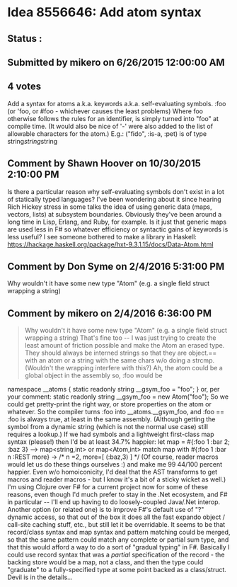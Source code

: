 # Idea 8556646: Add atom syntax #

## Status : 

## Submitted by mikero on 6/26/2015 12:00:00 AM

## 4 votes

Add a syntax for atoms a.k.a. keywords a.k.a. self-evaluating symbols.
:foo (or 'foo, or #foo - whichever causes the least problems)
Where foo otherwise follows the rules for an identifier, is simply turned into "foo" at compile time. (It would also be nice of '-' were also added to the list of allowable characters for the atom.)
E.g.:
("fido", :is-a, :pet) is of type string*string*string


## Comment by Shawn Hoover on 10/30/2015 2:10:00 PM

Is there a particular reason why self-evaluating symbols don't exist in a lot of statically typed languages? I've been wondering about it since hearing Rich Hickey stress in some talks the idea of using generic data (maps, vectors, lists) at subsystem boundaries. Obviously they've been around a long time in Lisp, Erlang, and Ruby, for example. Is it just that generic maps are used less in F# so whatever efficiency or syntactic gains of keywords is less useful?
I see someone bothered to make a library in Haskell: https://hackage.haskell.org/package/hxt-9.3.1.15/docs/Data-Atom.html

## Comment by Don Syme on 2/4/2016 5:31:00 PM

Why wouldn't it have some new type "Atom" (e.g. a single field struct wrapping a string)

## Comment by mikero on 2/4/2016 6:36:00 PM

>Why wouldn't it have some new type "Atom" (e.g. a single field struct wrapping a string)
That's fine too -- I was just trying to create the least amount of friction possible and make the Atom an erased type.
They should always be interned strings so that they are object.== with an atom or a string with the same chars w/o doing a strcmp. (Wouldn't the wrapping interfere with this?)
Ah, the atom could be a global object in the assembly so, :foo would be

namespace __atoms {
static readonly string __gsym_foo = "foo";
}
or, per your comment:
static readonly string __gsym_foo = new Atom("foo");
So we could get pretty-print the right way, or store properties on the atom or whatever.
So the compiler turns :foo into __atoms.__gsym_foo, and :foo == :foo is always true, at least in the same assembly. (Although getting the symbol from a dynamic string (which is not the normal use case) still requires a lookup.)
If we had symbols and a lightweight first-class map syntax (please!) then I'd be at least 34.7% happier:
let map = #{:foo 1 :bar 2; :baz 3} --> map<string,int> or map<Atom,int>
match map with #{:foo 1 :bar n :REST more} -> /* n =2, more=[ (:baz,3) ] */
(Of course, reader macros would let us do these things ourselves :) and make me 99 44/100 percent happier. Even w/o homoiconicity, I'd deal that the AST transforms to get macros and reader macros - but I know it's a bit of a sticky wicket as well.)
I'm using Clojure over F# for a current project now for some of these reasons, even though I'd much prefer to stay in the .Net ecosystem, and F# in particular -- I'll end up having to do loosely-coupled Java/.Net interop.
Another option (or related one) is to improve F#'s default use of "?" dynamic access, so that out of the box it does all the fast expando object / call-site caching stuff, etc., but still let it be overridable.
It seems to be that record/class syntax and map syntax and pattern matching could be merged, so that the same pattern could match any complete or partial sum type, and that this would afford a way to do a sort of "gradual typing" in F#. Basically I could use record syntax that was a *partial* specification of the record - the backing store would be a map, not a class, and then the type could "graduate" to a fully-specified type at some point backed as a class/struct. Devil is in the details...
